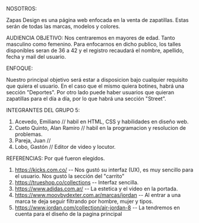 
NOSOTROS:

Zapas Design es una página web enfocada en la venta de zapatillas. 
Estas serán de todas las marcas, modelos y colores. 

AUDIENCIA OBJETIVO:
Nos centraremos en mayores de edad. Tanto masculino como femenino. 
Para enfocarnos en dicho publico, los talles disponibles seran de 36 a 42 y el registro recaudará el nombre, apellido, fecha y mail del usuario.

ENFOQUE:

Nuestro principal objetivo será estar a disposicion bajo cualquier requisito que quiera el usuario. 
En el caso que el mismo quiera botines, habrá una sección "Deportes". Por otro lado puede haber usuarios que quieran zapatillas para el día a día, por lo que habrá una sección "Street".

INTEGRANTES DEL GRUPO 5:

1) Acevedo, Emiliano  // habil en HTML, CSS y habilidades en diseño web.
2) Cueto Quinto, Alan Ramiro // habil en la programacion y resolucion de problemas.
3) Pareja, Juan // 
4) Lobo, Gastón // Editor de video y locutor.

REFERENCIAS:
Por qué fueron elegidos.
1) https://kicks.com.co/ -- Nos gustó su interfaz (UX), es muy sencillo para el usuario. Nos gustó la sección del "carrito"
2) https://trueshop.co/collections -- Interfaz sencilla.
3) https://www.adidas.com.ar/ -- La estetica y el video en la portada.
4) https://www.moovbydexter.com.ar/marcas/jordan -- Al entrar a una marca te deja seguir filtrando por hombre, mujer y tipos.
5) https://www.jordan.com/collection/air-jordan-8 -- La tendremos en cuenta para el diseño de la pagina principal


